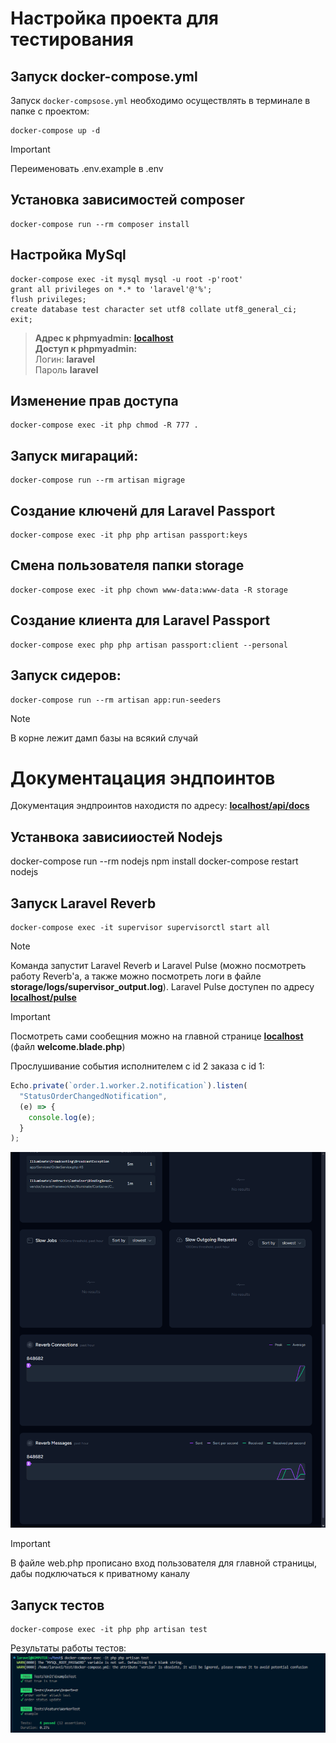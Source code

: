 # Настройка проекта для тестирования

## Запуск docker-compose.yml

Запуск `docker-compsose.yml` необходимо осуществлять в терминале в папке с проектом:

```console
docker-compose up -d
```

> [!IMPORTANT]
> Переименовать .env.example в .env

## Установка зависимостей composer

```console
docker-compose run --rm composer install
```

## Настройка MySql

```console
docker-compose exec -it mysql mysql -u root -p'root'
grant all privileges on *.* to 'laravel'@'%';
flush privileges;
create database test character set utf8 collate utf8_general_ci;
exit;
```

> **Адрес к phpmyadmin:** [**localhost**](http://localhost:81) <br> 
> **Доступ к phpmyadmin:** <br>
> Логин: **laravel** <br>
> Пароль **laravel**

## Изменение прав доступа

```console
docker-compose exec -it php chmod -R 777 .
```

## Запуск мигараций:

```console
docker-compose run --rm artisan migrage
```

## Создание ключенй для Laravel Passport

```console
docker-compose exec -it php php artisan passport:keys
```

## Смена пользователя папки storage

```console
docker-compose exec -it php chown www-data:www-data -R storage
```

## Создание клиента для Laravel Passport

```console
docker-compose exec php php artisan passport:client --personal
```

## Запуск сидеров:

```console
docker-compose run --rm artisan app:run-seeders
```

> [!NOTE]
> В корне лежит дамп базы на всякий случай

# Документацация эндпоинтов

Документация эндпроинтов находистя по адресу: [**localhost/api/docs**](http://localhost/api/docs)

## Устанвока зависииостей Nodejs

docker-compose run --rm nodejs npm install
docker-compose restart nodejs

## Запуск Laravel Reverb

```console
docker-compose exec -it supervisor supervisorctl start all
```

> [!NOTE]
> Команда запустит Laravel Reverb и Laravel Pulse (можно посмотреть работу Reverb'a, а также можно посмотреть логи в файле **storage/logs/supervisor_output.log**).
> Laravel Pulse доступен по адресу [**localhost/pulse**](http://localhost/pulse)

> [!IMPORTANT]
> Посмотреть сами сообещния можно на главной странице [**localhost**](http://localhost:80) (файл **welcome.blade.php**)

Прослушивание события исполнителем с id 2 заказа с id 1:

```js
Echo.private(`order.1.worker.2.notification`).listen(
  "StatusOrderChangedNotification",
  (e) => {
    console.log(e);
  }
);
```

![laravel pulse](/assets/images/pulse.png)

> [!IMPORTANT]
> В файле web.php прописано вход пользователя для главной страницы, дабы подключаться к приватному каналу

## Запуск тестов

```console
docker-compose exec -it php php artisan test
```

Результаты работы тестов:
![Тесты](/assets/images/test.png)
